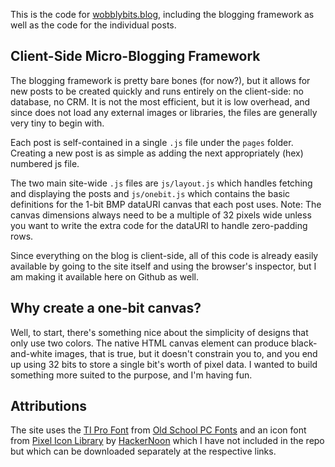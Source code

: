 <!-- @format -->

This is the code for [wobblybits.blog](https://wobblybits.blog), including the blogging framework as well as the code for the individual posts.

## Client-Side Micro-Blogging Framework

The blogging framework is pretty bare bones (for now?), but it allows for new posts to be created quickly and runs entirely on the client-side: no database, no CRM. It is not the most efficient, but it is low overhead, and since does not load any external images or libraries, the files are generally very tiny to begin with.

Each post is self-contained in a single `.js` file under the `pages` folder. Creating a new post is as simple as adding the next appropriately (hex) numbered js file.

The two main site-wide `.js` files are `js/layout.js` which handles fetching and displaying the posts and `js/onebit.js` which contains the basic definitions for the 1-bit BMP dataURI canvas that each post uses. Note: The canvas dimensions always need to be a multiple of 32 pixels wide unless you want to write the extra code for the dataURI to handle zero-padding rows.

Since everything on the blog is client-side, all of this code is already easily available by going to the site itself and using the browser's inspector, but I am making it available here on Github as well.

## Why create a one-bit canvas?

Well, to start, there's something nice about the simplicity of designs that only use two colors. The native HTML canvas element can produce black-and-white images, that is true, but it doesn't constrain you to, and you end up using 32 bits to store a single bit's worth of pixel data. I wanted to build something more suited to the purpose, and I'm having fun.

## Attributions

The site uses the [TI Pro Font]("https://int10h.org/oldschool-pc-fonts/fontlist/?4#ti") from [Old School PC Fonts](https://int10h.org/oldschool-pc-fonts/fontlist/) and an icon font from [Pixel Icon Library](https://pixeliconlibrary.com) by [HackerNoon](https://hackernoon.com) which I have not included in the repo but which can be downloaded separately at the respective links.
